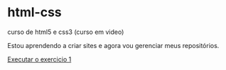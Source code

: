 # html-css
 curso de html5 e css3 (curso em video)

 Estou aprendendo a criar sites e agora vou gerenciar meus repositórios.

<a href="https://bitroia.github.io/html-css/exercicios/exercicio01/index.html"> Executar o exercicio 1